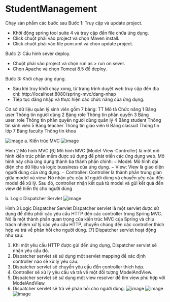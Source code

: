 ﻿# StudentManagement
Chạy sản phẩm các bước sau
Bước 1: Truy cập và update project.
-	Khởi động spring tool suite 4 và truy cập đến file chứa ứng dụng.
-	Click chuột phải vào project và chọn Maven install.
-	Click chuột phải vào file pom.xml và chọn update project.
  
Bước 2: Cấu hình sever deploy.
-	Chuột phải vào project và chọn run as > run on sever.
-	Chọn Apache và chọn Tomcat 8.5 để deploy.

Bước 3: Khởi chạy ứng dụng.
-	Sau khi truy khởi chạy xong, từ trang trình duyệt web truy cập đến địa chỉ:
http://localhost:8080/spring-mvc/dang-nhap
-	Tiếp tục đăng nhập và thực hiện các chức năng của ứng dụng.
 

Cơ sở dữ liệu quản lý sinh viên gồm 7 bảng:
TT	Mô tả	Chức năng
1	Bảng user	Thông tin người dùng
2	Bảng role	Thông tin phân quyền
3	Bảng user_role	Thông tin phân quyền người dùng quản lý
4	Bảng student	Thông tin sinh viên
5	Bảng teacher	Thông tin giáo viên
6	Bảng classuit	Thông tin lớp
7	Bảng faculty	Thông tin khoa
 

![image](https://github.com/VoTuanNam/StudentManagement/assets/142739440/3b754f76-fe71-4c03-a336-577255a456cc)
a. Kiến trúc MVC
 ![image](https://github.com/VoTuanNam/StudentManagement/assets/142739440/3c2f0351-92d9-494c-9cf3-bd84b2ba74f2)

Hình 2 Mô hình MVC [6]
Mô hình MVC (Model-View-Controller) là một mô hình kiến trúc phần mềm được sử dụng để phát triển các ứng dụng web. Mô hình này chia ứng dụng thành ba thành phần chính:
−	Model: Mô hình đại diện cho dữ liệu và logic bussiness của ứng dụng.
−	View: View là giao diện người dùng của ứng dụng.
−	Controller: Controller là thành phần trung gian giữa model và view. Nó nhận yêu cầu từ người dùng và chuyển yêu cầu đến model để xử lý. Sau đó, controller nhận kết quả từ model và gửi kết quả đến view để hiển thị cho người dùng



b. Logic Dispatcher Servlet
 ![image](https://github.com/VoTuanNam/StudentManagement/assets/142739440/79ea9b64-0b52-4342-82a2-ed50c6584f48)

Hình 3 Logic Dispatcher Servlet
Dispatcher servlet là một servlet được sử dụng để điều phối các yêu cầu HTTP đến các controller trong Spring MVC. Nó là một thành phần quan trọng của kiến trúc MVC của Spring và chịu trách nhiệm xử lý các yêu cầu HTTP, chuyển chúng đến các controller thích hợp và trả về phản hồi cho người dùng. [7]
Dispatcher servlet hoạt động như sau:
1.	Khi một yêu cầu HTTP được gửi đến ứng dụng, Dispatcher servlet sẽ nhận yêu cầu đó.
2.	Dispatcher servlet sẽ sử dụng một servlet mapping để xác định controller nào sẽ xử lý yêu cầu.
3.	Dispatcher servlet sẽ chuyển yêu cầu đến controller thích hợp.
4.	Controller sẽ xử lý yêu cầu và trả về một đối tượng ModelAndView.
5.	Dispatcher servlet sẽ sử dụng một view resolver để tìm view phù hợp với ModelAndView.
6.	Dispatcher servlet sẽ trả về phản hồi cho người dùng.
![image](https://github.com/VoTuanNam/StudentManagement/assets/142739440/38437f72-9af7-47fa-ae9b-440056d4d291)
![image](https://github.com/VoTuanNam/StudentManagement/assets/142739440/7da9be44-6f91-4a7a-a420-7775a917e9c3)
![image](https://github.com/VoTuanNam/StudentManagement/assets/142739440/21bfdefc-25f1-4127-929d-f1f49befb2d9)
